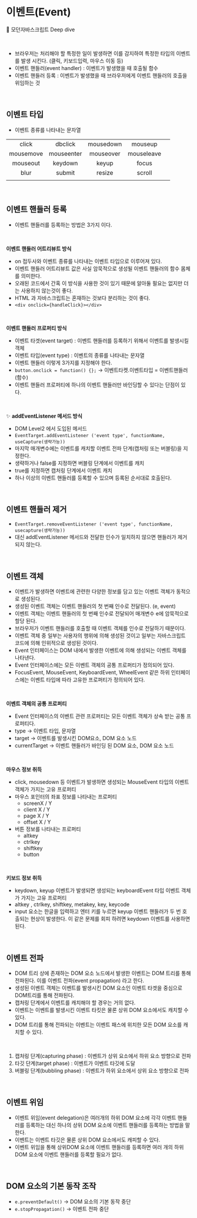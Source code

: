 # 이벤트(Event)
📌 모던자바스크립트 Deep dive 

<br>

- 브라우저는 처리해야 할 특정한 일이 발생하면 이를 감지하여 특정한 타입의 이벤트를 발생 시킨다. (클릭, 키보드입력, 마우스 이동 등)
- 이벤트 핸들러(event handler) : 이벤트가 발생했을 때 호출될 함수
- 이벤트 핸들러 등록 : 이벤트가 발생했을 때 브라우저에게 이벤트 핸들러의 호출을 위임하는 것

<br>

## 이벤트 타입

- 이벤트 종류를 나타내는 문자열

||||||
|:--:|:--:|:--:|:--:|:--:|
|click|dbclick|mousedown|mouseup|
|mousemove|mouseenter|mouseover|mouseleave|
|mouseout|keydown|keyup|focus|
|blur|submit|resize|scroll|
||||||

<br>

## 이벤트 핸들러 등록

- 이벤트 핸들러를 등록하는 방법은 3가지 이다.

<br>

**이벤트 핸들러 어트리뷰트 방식**

- on 접두사와 이벤트 종류를 나타내는 이벤트 타입으로 이루어져 있다.
- 이벤트 핸들러 어트리뷰트 값은 사실 암묵적으로 생성될 이벤트 핸들러의 함수 몸체를 의미한다.
- 오래된 코드에서 간혹 이 방식을 사용한 것이 있기 때문에 알아둘 필요는 없지만 더는 사용하지 않는것이 좋다.
- HTML 과 자바스크립트는 혼재하는 것보다 분리하는 것이 좋다.
- `<div onclick={handleClick}></div>`

<br>

**이벤트 핸들러 프로퍼티 방식**

- 이벤트 타겟(event target) : 이벤트 핸들러를 등록하기 위해서 이벤트를 발생시킬 객체
- 이벤트 타입(event type) : 이벤트의 종류를 나타내는 문자열
- 이벤트 핸들러  이렇게 3가지를 지정해야 한다.
- `button.onclick = function() {};` → 이벤트타켓.이벤트타입 = 이벤트핸들러(함수)
- 이벤트 핸들러 프로퍼티에 하나의 이벤트 핸들러만 바인딩할 수 있다는 단점이 있다.

<br>

✨ **addEventListener 메서드 방식**

- DOM Level2 에서 도입된 메서드
- `EventTarget.addEventListener ('event type', functionName, useCapture(생략가능))`
- 마지막 매개변수에는 이벤트를 캐치할 이벤트 전파 단계(캡처링 또는 버블링)을 지정한다.
- 생략하거나 false를 지정하면 버블링 단계에서 이벤트를 캐치
- true를 지정하면 캡처링 단계에서 이벤트 캐치
- 하나 이상의 이벤트 핸들러를 등록할 수 있으며 등록된 순서대로 호출된다.

<br>

## 이벤트 핸들러 제거

- `EventTarget.removeEventListener ('event type', functionName, usecapture(생략가능))`
- 대신 addEventListener 메서드와 전달한 인수가 일치하지 않으면 핸들러가 제거되지 않는다.

<br>

## 이벤트 객체

- 이벤트가 발생하면 이벤트에 관련한 다양한 정보를 담고 있는 이벤트 객체가 동적으로 생성된다.
- 생성된 이벤트 객체는 이벤트 핸들러의 첫 번째 인수로 전달된다. (e, event)
- 이벤트 객체는 이벤트 핸들러의 첫 번째 인수로 전달되어 매개변수 e에 암묵적으로 할당 된다.
- 브라우저가 이벤트 핸들러를 호출할 때 이벤트 객체를 인수로 전달하기 때문이다.
- 이벤트 객체 중 일부는 사용자의 행위에 의해 생성된 것이고 일부는 자바스크립트 코드에 의해 인위적으로 생성된 것이다.
- Event 인터페이스는 DOM 내에서 발생한 이벤트에 의해 생성되는 이벤트 객체를 나타낸다.
- Event 인터페이스에는 모든 이벤트 객체의 공통 프로퍼티가 정의되어 있다.
- FocusEvent, MouseEvent, KeyboardEvent, WheelEvent 같은 하위 인터페이스에는 이벤트 타입에 따라 고유한 프로퍼티가 정의되어 있다.

<br>

**이벤트 객체의 공통 프로퍼티** 

- Event 인터페이스의 이벤트 관련 프로퍼티는 모든 이벤트 객체가 상속 받는 공통 프로퍼티다.
- type → 이벤트 타입, 문자열
- target → 이벤트를 발생시킨 DOM요소, DOM 요소 노드
- currentTarget → 이벤트 핸들러가 바인딩 된 DOM 요소, DOM 요소 노드

<br>

**마우스 정보 취득**

- click, mousedown 등 이벤트가 발생하면 생성되는 MouseEvent 타입의 이벤트 객체가 가지는 고유 프로퍼티
- 마우스 포인터의 좌표 정보를 나타내는 프로퍼티
    - screenX / Y
    - client X / Y
    - page X / Y
    - offset X / Y
- 버튼 정보를 나타내는 프로퍼티
    - altkey
    - ctrlkey
    - shiftkey
    - button

<br>

**키보드 정보 취득** 

- keydown, keyup 이벤트가 발생되면 생성되는 keyboardEvent 타입 이벤트 객체가 가지는 고유 프로퍼티
- altkey , ctrlkey, shiftkey, metakey, key, keycode
- input 요소는 한글을 입력하고 엔터 키를 누르면 keyup 이벤트 핸들러가 두 번 호출되는 현상이 발생한다. 이 같은 문제를 회피 하려면 keydown 이벤트를 사용하면 된다.

<br>

## 이벤트 전파

- DOM 트리 상에 존재하는 DOM 요소 노드에서 발생한 이벤트는 DOM 트리를 통해 전파된다. 이를 이벤트 전파(event propagation) 라고 한다.
- 생성된 이벤트 객체는 이벤트를 발생시킨 DOM 요소인 이벤트 타겟을 중심으로 DOM트리를 통해 전파된다.
- 캡처링 단계에서 이벤트를 캐치해야 할 경우는 거의 없다.
- 이벤트는 이벤트를 발생시킨 이벤트 타킷은 물론 상위 DOM 요소에서도 캐치할 수 있다.
- DOM 트리를 통해 전파되는 이벤트는 이벤트 패스에 위치한 모든 DOM 요소를 캐치할 수 있다.

<br>

1. 캡처링 단계(capturing phase) : 이벤트가 상위 요소에서 하위 요소 방향으로 전파
2. 타깃 단계(target phase) : 이벤트가 이벤트 타깃에 도달
3. 버블링 단계(bubbling phase) : 이벤트가 하위 요소에서 상위 요소 방향으로 전파 

<br>

## 이벤트 위임

- 이벤트 위임(event delegation)은 여러개의 하위 DOM 요소에 각각 이벤트 핸들러를 등록하는 대신 하나의 상위 DOM 요소에 이벤트 핸들러를 등록하는 방법을 말한다.
- 이벤트는 이벤트 타깃은 물론 상위 DOM 요소에서도 캐피할 수 있다.
- 이벤트 위임을 통해 상위DOM 요소에 이벤트 핸들러를 등록하면 여러 개의 하위 DOM 요소에 이벤트 핸들러를 등록할 필요가 없다.

<br>

## DOM 요소의 기본 동작 조작

- `e.preventDefault()`  → DOM 요소의 기본 동작 중단
- `e.stopPropagation()` → 이벤트 전파 중단